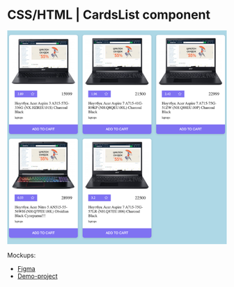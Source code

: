# CSS/HTML | CardsList component

![preview](../preview.png)

Mockups:

- [Figma](https://www.figma.com/file/3hvww972yv3iEt7OVGnBFK/Online-Shop)
- [Demo-project](http://online-store.bootcamp.place)
 
